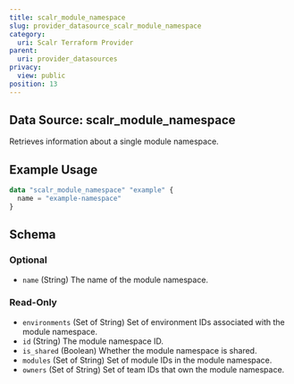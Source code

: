 ```yaml
---
title: scalr_module_namespace
slug: provider_datasource_scalr_module_namespace
category:
  uri: Scalr Terraform Provider
parent:
  uri: provider_datasources
privacy:
  view: public
position: 13
---
```

## Data Source: scalr_module_namespace

Retrieves information about a single module namespace.

## Example Usage

```terraform
data "scalr_module_namespace" "example" {
  name = "example-namespace"
}
```

<!-- schema generated by tfplugindocs -->
## Schema

### Optional

- `name` (String) The name of the module namespace.

### Read-Only

- `environments` (Set of String) Set of environment IDs associated with the module namespace.
- `id` (String) The module namespace ID.
- `is_shared` (Boolean) Whether the module namespace is shared.
- `modules` (Set of String) Set of module IDs in the module namespace.
- `owners` (Set of String) Set of team IDs that own the module namespace.
